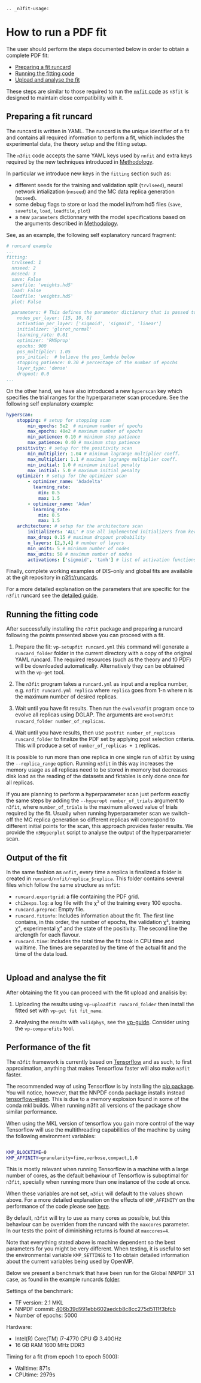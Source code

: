 ```eval_rst
.. _n3fit-usage:
```

How to run a PDF fit
====================


The user should perform the steps documented below in order to obtain a complete
PDF fit:

- [Preparing a fit runcard](#preparing-a-fit-runcard)
- [Running the fitting code](#running-the-fitting-code)
- [Upload and analyse the fit](#upload-and-analyse-the-fit)


These steps are similar to those required to run the
[`nnfit` code](nnfit-usage) as `n3fit` is designed to maintain close
compatibility with it.

Preparing a fit runcard
-----------------------

The runcard is written in YAML. The runcard is the unique identifier of a fit
and contains all required information to perform a fit, which includes the
experimental data, the theory setup and the fitting setup.

The `n3fit` code accepts the same YAML keys used by `nnfit` and extra keys
required by the new techniques introduced in [Methodology](methodology).

In particular we introduce new keys in the `fitting` section such as:
- different seeds for the training and validation split (`trvlseed`), neural
network intialization (`nnseed`) and the MC data replica generation (`mcseed`).
- some debug flags to store or load the model in/from hd5 files (`save`,
`savefile`, `load`, `loadfile`, `plot`)
- a new `parameters` dictionnary with the model specifications based on the
arguments described in [Methodology](methodology).

See, as an example, the following self explanatory runcard fragment:
```yaml
# runcard example
...
fitting:
  trvlseed: 1
  nnseed: 2
  mcseed: 3
  save: False
  savefile: 'weights.hd5'
  load: False
  loadfile: 'weights.hd5'
  plot: False

  parameters: # This defines the parameter dictionary that is passed to the Model Trainer
    nodes_per_layer: [15, 10, 8]
    activation_per_layer: ['sigmoid', 'sigmoid', 'linear']
    initializer: 'glorot_normal'
    learning_rate: 0.01
    optimizer: 'RMSprop'
    epochs: 900
    pos_multiplier: 1.05
    pos_initial:  # believe the pos_lambda below
    stopping_patience: 0.30 # percentage of the number of epochs
    layer_type: 'dense'
    dropout: 0.0
...
```

On the other hand, we have also introduced a new `hyperscan` key which specifies
the trial ranges for the hyperparameter scan procedure. See the following self
explanatory example:
```yaml
hyperscan:
    stopping: # setup for stopping scan
        min_epochs: 5e2  # minimum number of epochs
        max_epochs: 40e2 # maximum number of epochs
        min_patience: 0.10 # minimum stop patience
        max_patience: 0.40 # maximum stop patience
    positivity: # setup for the positivity scan
        min_multiplier: 1.04 # minimum lagrange multiplier coeff.
        max_multiplier: 1.1 # maximum lagrange multiplier coeff.
        min_initial: 1.0 # minimum initial penalty
        max_initial: 5.0 # maximum initial penalty
    optimizer: # setup for the optimizer scan
        - optimizer_name: 'Adadelta'
          learning_rate:
            min: 0.5
            max: 1.5
        - optimizer_name: 'Adam'
          learning_rate:
            min: 0.5
            max: 1.5
    architecture: # setup for the architecture scan
        initializers: 'ALL' # Use all implemented initializers from keras
        max_drop: 0.15 # maximum dropout probability
        n_layers: [2,3,4] # number of layers
        min_units: 5 # minimum number of nodes
        max_units: 50 # maximum number of nodes
        activations: ['sigmoid', 'tanh'] # list of activation functions
```


Finally, complete working examples of DIS-only and global fits are available at
the git repository in
[n3fit/runcards](https://github.com/NNPDF/nnpdf/tree/master/n3fit/runcards).

For a more detailed explanation on the parameters that are specific for the
`n3fit` runcard see the [detailed guide](runcard_detailed).

Running the fitting code
------------------------

After successfully installing the `n3fit` package and preparing a runcard
following the points presented above you can proceed with a fit.

1. Prepare the fit: `vp-setupfit runcard.yml` this command will generate a
`runcard_folder` folder in the current directory with a copy of the original
YAML runcard.  The required resources (such as the theory and t0 PDF) will be
downloaded automatically. Alternatively they can be obtained with the `vp-get`
tool.

2. The `n3fit` program takes a `runcard.yml` as input and a replica number, e.g.
```n3fit runcard.yml replica``` where `replica` goes from 1-n where n is the
maximum number of desired replicas.

3. Wait until you have fit results. Then run the `evolven3fit` program once to
evolve all replicas using DGLAP. The arguments are `evolven3fit runcard_folder
number_of_replicas`.

4. Wait until you have results, then use `postfit number_of_replicas
runcard_folder` to finalize the PDF set by applying post selection criteria.
This will produce a set of `number_of_replicas + 1` replicas.

It is possible to run more than one replica in one single run of `n3fit` by
using the ``--replica_range`` option. Running `n3fit` in this way increases the
memory usage as all replicas need to be stored in memory but decreases disk load
as the reading of the datasets and fktables is only done once for all replicas.


If you are planning to perform a hyperparameter scan just perform exactly the
same steps by adding the `--hyperopt number_of_trials` argument to `n3fit`,
where `number_of_trials` is the maximum allowed value of trials required by the
fit. Usually when running hyperparameter scan we switch-off the MC replica
generation so different replicas will correspond to different initial points for
the scan, this approach provides faster results. We provide the `n3Hyperplot`
script to analyse the output of the hyperparameter scan.


Output of the fit
-----------------
In the same fashion as `nnfit`, every time a replica is finalized a folder is
created in ```runcard/nnfit/replica_$replica```. This folder contains several
files which follow the same structure as `nnfit`:

- `runcard.exportgrid`: a file containing the PDF grid.
- `chi2exps.log`: a log file with the χ² of the training every 100 epochs.
- `runcard.preproc`: Empty file.
- `runcard.fitinfo`: Includes information about the fit. The first line
contains, in this order, the number of epochs, the validation χ², training
χ², experimental χ² and the state of the positivity. The second line the
arclength for each flavour.
- `runcard.time`: Includes the total time the fit took in CPU time and walltime.
The times are separated by the time of the actual fit and the time of the data
load.

``` note:: The reported χ² refers always to the actual χ², i.e., without positivity loss or other penalty terms.
```


Upload and analyse the fit
--------------------------
After obtaining the fit you can proceed with the fit upload and analisis by:

1. Uploading the results using `vp-uploadfit runcard_folder` then install the
fitted set with `vp-get fit fit_name`.

2. Analysing the results with `validphys`, see the [vp-guide](../vp/index).
Consider using the `vp-comparefits` tool.



Performance of the fit
----------------------
The `n3fit` framework is currently based on [Tensorflow](https://www.tensorflow.org/) and as such, to
first approximation, anything that makes Tensorflow faster will also make ``n3fit`` faster.

The recommended way of using Tensorflow is by installing the [pip package](https://www.tensorflow.org/install/pip#2.-install-the-python-development-environment-on-your-system).
You will notice, however, that the NNPDF conda package installs instead [tensorflow-eigen](https://anaconda.org/anaconda/tensorflow-eigen).
This is due to a memory explosion found in some of the conda mkl builds.
When running n3fit all versions of the package show similar performance.

When using the MKL version of tensorflow you gain more control of the way Tensorflow will use
the multithreading capabilities of the machine by using the following environment variables:

```bash

KMP_BLOCKTIME=0
KMP_AFFINITY=granularity=fine,verbose,compact,1,0

```

This is mostly relevant when running Tensorflow in a machine with a large number of cores,
as the default behaviour of Tensorflow is suboptimal for ``n3fit``, specially when running more than one instance of the code at once.


When these variables are not set, `n3fit` will default to the values shown above.
For a more detailed explanation on the effects of `KMP_AFFINITY` on the performance of
the code please see [here](https://software.intel.com/content/www/us/en/develop/documentation/cpp-compiler-developer-guide-and-reference/top/optimization-and-programming-guide/openmp-support/openmp-library-support/thread-affinity-interface-linux-and-windows.html).

By default, `n3fit` will try to use as many cores as possible, but this behaviour can be overriden
from the runcard with the `maxcores` parameter. In our tests the point of diminishing returns is found
at `maxcores=4`.

Note that everything stated above is machine dependent so the best parameters for you might be
very different. When testing, it is useful to set the environmental variable `KMP_SETTINGS` to 1
to obtain detailed information about the current variables being used by OpenMP.

Below we present a benchmark that have been run for the Global NNPDF 3.1 case, as found in the
example runcards [folder](https://github.com/NNPDF/nnpdf/tree/master/n3fit/runcards).

Settings of the benchmark:
  - TF version: 2.1 MKL
  - NNPDF commit: [406b39d991ebb602aedcb8c8cc275d5111f3bfcb](https://github.com/NNPDF/nnpdf/commit/406b39d991ebb602aedcb8c8cc275d5111f3bfcb)
  - Number of epochs: 5000
  
Hardware:
  - Intel(R) Core(TM) i7-4770 CPU @ 3.40GHz
  - 16 GB RAM 1600 MHz DDR3
  
Timing for a fit (from epoch 1 to epoch 5000):
  - Walltime: 871s
  - CPUtime: 2979s

